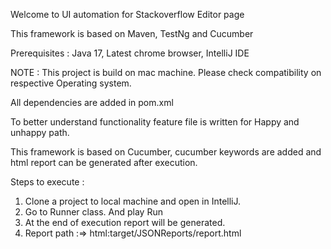 Welcome to UI automation for Stackoverflow Editor page

This framework is based on Maven, TestNg and Cucumber

Prerequisites : Java 17, Latest chrome browser, IntelliJ IDE

NOTE : This project is build on mac machine. Please check compatibility on respective Operating system.

All dependencies are added in pom.xml

To better understand functionality feature file is written for Happy and unhappy path.

This framework is based on Cucumber, cucumber keywords are added and html report can be generated
after execution.

Steps to execute :
1. Clone a project to local machine and open in IntelliJ.
2. Go to Runner class. And play Run
3. At the end of execution report will be generated. 
4. Report path :=> html:target/JSONReports/report.html